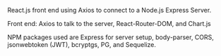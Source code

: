 React.js front end using Axios to connect to a Node.js Express Server. 


Front end:
Axios to talk to the server, React-Router-DOM, and Chart.js

NPM packages used are Express for server setup, body-parser, CORS, jsonwebtoken (JWT), bcryptgs, PG, and Sequelize. 
